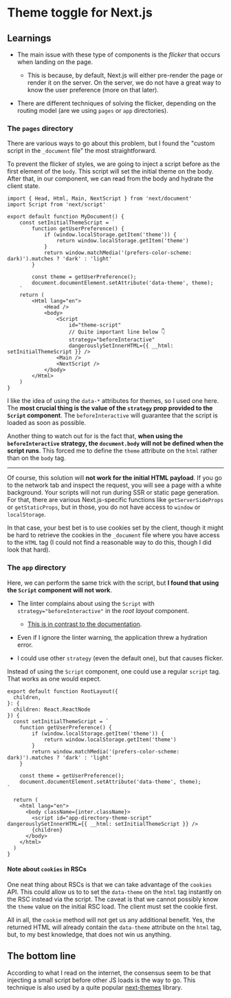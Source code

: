 # Theme toggle for Next.js

## Learnings

- The main issue with these type of components is the _flicker_ that occurs when landing on the page.

  - This is because, by default, Next.js will either pre-render the page or render it on the server. On the server, we do not have a great way to know the user preference (more on that later).

- There are different techniques of solving the flicker, depending on the routing model (are we using `pages` or `app` directories).

### The `pages` directory

There are various ways to go about this problem, but I found the "custom script in the `_document` file" the most straightforward.

To prevent the flicker of styles, we are going to inject a script before as the first element of the `body`. This script will set the initial theme on the body. After that, in our component, we can read from the body and hydrate the client state.

```tsx
import { Head, Html, Main, NextScript } from 'next/document'
import Script from 'next/script'

export default function MyDocument() {
    const setInitialThemeScript = `
        function getUserPreference() {
            if (window.localStorage.getItem('theme')) {
                return window.localStorage.getItem('theme')
            }
            return window.matchMedia('(prefers-color-scheme: dark)').matches ? 'dark' : 'light'
        }

        const theme = getUserPreference();
        document.documentElement.setAttribute('data-theme', theme);
    `
    return (
        <Html lang="en">
            <Head />
            <body>
                <Script
                    id="theme-script"
                    // Quite important line below 👇
                    strategy="beforeInteractive"
                    dangerouslySetInnerHTML={{ __html: setInitialThemeScript }} />
                <Main />
                <NextScript />
            </body>
        </Html>
    )
}
```

I like the idea of using the `data-*` attributes for themes, so I used one here. The **most crucial thing is the value of the `strategy` prop provided to the `Script` component**. The `beforeInteractive` will guarantee that the script is loaded as soon as possible.

Another thing to watch out for is the fact that, **when using the `beforeInteractive` strategy, the `document.body` will not be defined when the script runs**. This forced me to define the `theme` attribute on the `html` rather than on the `body` tag.

---

Of course, this solution will **not work for the initial HTML payload**. If you go to the network tab and inspect the request, you will see a page with a white background. Your scripts will not run during SSR or static page generation. For that, there are various Next.js-specific functions like `getServerSideProps` or `getStaticProps`, but in those, you do not have access to `window` or `localStorage`.

In that case, your best bet is to use cookies set by the client, though it might be hard to retrieve the cookies in the `_document` file where you have access to the `HTML` tag (I could not find a reasonable way to do this, though I did look that hard).

### The `app` directory

Here, we can perform the same trick with the script, but **I found that using the `Script` component will not work**.

- The linter complains about using the `Script` with `strategy="beforeInteractive"` in the _root layout_ component.

  - [This is in contrast to the documentation](https://nextjs.org/docs/app/api-reference/components/script#beforeinteractive).

- Even if I ignore the linter warning, the application threw a hydration error.

- I could use other `strategy` (even the default one), but that causes flicker.

Instead of using the `Script` component, one could use a regular `script` tag. That works as one would expect.

```tsx
export default function RootLayout({
  children,
}: {
  children: React.ReactNode
}) {
  const setInitialThemeScript = `
    function getUserPreference() {
        if (window.localStorage.getItem('theme')) {
            return window.localStorage.getItem('theme')
        }
        return window.matchMedia('(prefers-color-scheme: dark)').matches ? 'dark' : 'light'
    }

    const theme = getUserPreference();
    document.documentElement.setAttribute('data-theme', theme);
`

  return (
    <html lang="en">
      <body className={inter.className}>
        <script id="app-directory-theme-script" dangerouslySetInnerHTML={{ __html: setInitialThemeScript }} />
        {children}
      </body>
    </html>
  )
}
```

#### Note about `cookies` in RSCs

One neat thing about RSCs is that we can take advantage of the `cookies` API. This could allow us to to set the `data-theme` on the `html` tag instantly on the RSC instead via the script. The caveat is that we cannot possibly know the `theme` value on the initial RSC load. The client must set the cookie first.

All in all, the `cookie` method will not get us any additional benefit. Yes, the returned HTML will already contain the `data-theme` attribute on the `html` tag, but, to my best knowledge, that does not win us anything.

## The bottom line

According to what I read on the internet, the consensus seem to be that injecting a small script before other JS loads is the way to go. This technique is also used by a quite popular [next-themes](https://github.com/pacocoursey/next-themes) library.
